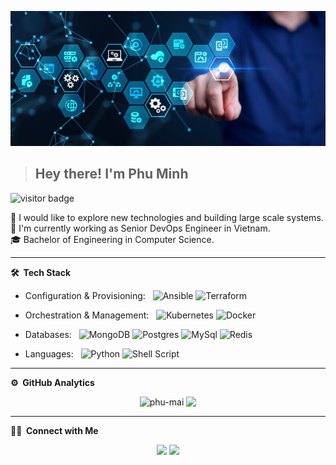 ![Banner](https://github.com/phu-mai/phu-mai/blob/main/banner.jpg)
><h2>Hey there! I'm Phu Minh</h2>

<p align="left"> <img src="https://visitor-badge.laobi.icu/badge?page_id=phu-mai" alt="visitor badge" /> </p>

🧐 I would like to explore new technologies and building large scale systems.  
💼 I'm currently working as Senior DevOps Engineer in Vietnam.  
🎓 Bachelor of Engineering in Computer Science.  

***
**🛠 &nbsp;Tech Stack**

- Configuration & Provisioning:  &nbsp;
  ![Ansible](https://img.shields.io/badge/ansible-%231A1918.svg?&style=for-the-badge&logo=ansible&logoColor=white)
  ![Terraform](https://img.shields.io/badge/terraform-%235835CC.svg?&style=for-the-badge&logo=terraform&logoColor=white)

- Orchestration & Management:  &nbsp;
  ![Kubernetes](https://img.shields.io/badge/kubernetes-%23326ce5.svg?&style=for-the-badge&logo=kubernetes&logoColor=white)
  ![Docker](https://img.shields.io/badge/docker-%230db7ed.svg?&style=for-the-badge&logo=docker&logoColor=white)

- Databases:  &nbsp;
  ![MongoDB](https://img.shields.io/badge/MongoDB-%234ea94b.svg?&style=for-the-badge&logo=mongodb&logoColor=white)
  ![Postgres](https://img.shields.io/badge/postgres-%23316192.svg?&style=for-the-badge&logo=postgresql&logoColor=white)
  ![MySql](https://img.shields.io/badge/mysql-%2300f.svg?&style=for-the-badge&logo=mysql&logoColor=white)
  ![Redis](https://img.shields.io/badge/redis-%23DD0031.svg?&style=for-the-badge&logo=redis&logoColor=white)

- Languages: &nbsp;
  ![Python](https://img.shields.io/badge/python-%2314354C.svg?&style=for-the-badge&logo=python&logoColor=white)
  ![Shell Script](https://img.shields.io/badge/shell_script-%23121011.svg?&style=for-the-badge&logo=gnu-bash&logoColor=white)

***
**⚙️  &nbsp;GitHub Analytics**

<p align = "center">
  <img align="top" src="https://github-readme-stats.vercel.app/api?username=phu-mai&show_icons=true&theme=dark&locale=en&hide_border=true" alt="phu-mai" />
  <img align="top" src="https://github-readme-stats.vercel.app/api/top-langs/?username=phu-mai&theme=dark&hide_border=true&layout=compact">
</p>

***
**🤝🏻 &nbsp;Connect with Me**

<p align="center">
<a href="https://linkedin.com/in/m-phu"><img src="https://img.shields.io/badge/-Minh%20Phu-0077B5?style=flat&logo=Linkedin&logoColor=white"/></a>
<a href="mailto:phu.maiminh@gmail.com"><img src="https://img.shields.io/badge/-phu.maiminh@gmail.com-D14836?style=flat&logo=Gmail&logoColor=white"/></a>
</p>
